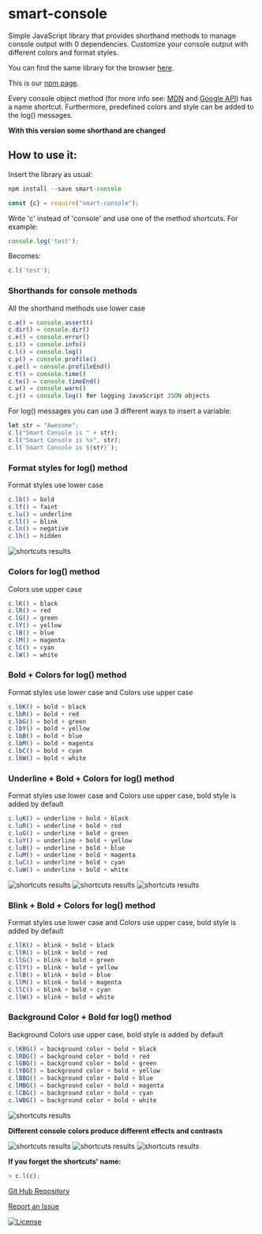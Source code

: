 # smart-console

Simple JavaScript library that provides shorthand methods to manage console output with 0 dependencies. Customize your console output with different colors and format styles.

You can find the same library for the browser [here](https://github.com/achille1789/smart-console).

This is our [npm page](https://www.npmjs.com/package/smart-console).

Every console object method (for more info see: [MDN](https://developer.mozilla.org/en/docs/Web/API/console) and
[Google API](https://developers.google.com/web/tools/chrome-devtools/console/console-reference)) has a name shortcut. Furthermore, predefined colors and style can be added to the log() messages.

__With this version some shorthand are changed__

## How to use it:
Insert the library as usual:
```javascript
npm install --save smart-console
```
```javascript
const {c} = require("smart-console");
```
Write 'c' instead of 'console' and use one of the method shortcuts. For example:
```javascript
console.log('test');
```
Becomes:
```javascript
c.l('test');
```
### Shorthands for console methods
All the shorthand methods use lower case
```javascript
c.a() = console.assert()
c.dir() = console.dir()
c.e() = console.error()
c.i() = console.info()
c.l() = console.log()
c.p() = console.profile()
c.pe() = console.profileEnd()
c.t() = console.time()
c.te() = console.timeEnd()
c.w() = console.warn()
c.j() = console.log() for logging JavaScript JSON objects
```


For log() messages you can use 3 different ways to insert a variable:
```javascript
let str = "Awesome";
c.l("Smart Console is " + str);
c.l("Smart Console is %s", str);
c.l(`Smart Console is ${str}`);
```

### Format styles for log() method
Format styles use lower case
```javascript
c.lb() = bold
c.lf() = faint
c.lu() = underline
c.ll() = blink
c.ln() = negative
c.lh() = hidden
```
![shortcuts results](img/2.png)

### Colors for log() method
Colors use upper case
```javascript
c.lK() = black
c.lR() = red
c.lG() = green
c.lY() = yellow
c.lB() = blue
c.lM() = magenta
c.lC() = cyan
c.lW() = white
```

### Bold + Colors for log() method
Format styles use lower case and Colors use upper case
```javascript
c.lbK() = bold + black
c.lbR() = bold + red
c.lbG() = bold + green
c.lbY() = bold + yellow
c.lbB() = bold + blue
c.lbM() = bold + magenta
c.lbC() = bold + cyan
c.lbW() = bold + white
```

### Underline + Bold + Colors for log() method
Format styles use lower case and Colors use upper case, bold style is added by default
```javascript
c.luK() = underline + bold + black
c.luR() = underline + bold + red
c.luG() = underline + bold + green
c.luY() = underline + bold + yellow
c.luB() = underline + bold + blue
c.luM() = underline + bold + magenta
c.luC() = underline + bold + cyan
c.luW() = underline + bold + white
```
![shortcuts results](img/3.png)
![shortcuts results](img/4.png)
![shortcuts results](img/5.png)

### Blink + Bold + Colors for log() method
Format styles use lower case and Colors use upper case, bold style is added by default
```javascript
c.llK() = blink + bold + black
c.llR() = blink + bold + red
c.llG() = blink + bold + green
c.llY() = blink + bold + yellow
c.llB() = blink + bold + blue
c.llM() = blink + bold + magenta
c.llC() = blink + bold + cyan
c.llW() = blink + bold + white
```

### Background Color + Bold for log() method
Background Colors use upper case, bold style is added by default
```javascript
c.lKBG() = background color + bold + black
c.lRBG() = background color + bold + red
c.lGBG() = background color + bold + green
c.lYBG() = background color + bold + yellow
c.lBBG() = background color + bold + blue
c.lMBG() = background color + bold + magenta
c.lCBG() = background color + bold + cyan
c.lWBG() = background color + bold + white
```
![shortcuts results](img/6.png)

__Different console colors produce different effects and contrasts__

![shortcuts results](img/7.png)
![shortcuts results](img/8.png)
![shortcuts results](img/9.png)

__If you forget the shortcuts' name:__
```javascript
> c.l(c);
```
[Git Hub Repository](https://github.com/achille1789/smart-console-nodejs)

[Report an Issue](https://github.com/achille1789/smart-console-nodejs/issues)

[![License](https://img.shields.io/badge/License-MIT-yellowgreen.svg?style=flat-square)](https://github.com/achille1789/smart-console-nodejs/blob/master/LICENSE)
